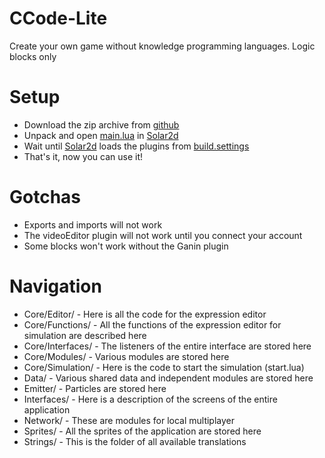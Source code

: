 # CCode-Lite
Create your own game without knowledge programming languages. Logic blocks only

# Setup
* Download the zip archive from [github](https://github.com/Leonid-Ganin/CCode-Lite)
* Unpack and open [main.lua](https://github.com/Leonid-Ganin/CCode-Lite/blob/main/main.lua) in [Solar2d](https://solar2d.com/)
* Wait until [Solar2d](https://solar2d.com/) loads the plugins from [build.settings](https://github.com/Leonid-Ganin/CCode-Lite/blob/main/build.settings#L28C1-L44)
* That's it, now you can use it!

# Gotchas
* Exports and imports will not work
* The videoEditor plugin will not work until you connect your account
* Some blocks won't work without the Ganin plugin

# Navigation
* Core/Editor/ - Here is all the code for the expression editor
* Core/Functions/ - All the functions of the expression editor for simulation are described here
* Core/Interfaces/ - The listeners of the entire interface are stored here
* Core/Modules/ - Various modules are stored here
* Core/Simulation/ - Here is the code to start the simulation (start.lua)
* Data/ - Various shared data and independent modules are stored here
* Emitter/ - Particles are stored here
* Interfaces/ - Here is a description of the screens of the entire application
* Network/ - These are modules for local multiplayer
* Sprites/ - All the sprites of the application are stored here
* Strings/ - This is the folder of all available translations
